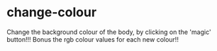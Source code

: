 # change-colour
Change the background colour of the body, by clicking on the 'magic' button!!!
Bonus the rgb colour values for each new colour!!
